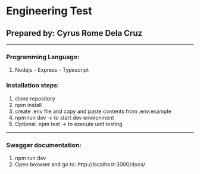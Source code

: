 # Engineering Test

## Prepared by: Cyrus Rome Dela Cruz
---

### Programming Language:
1. Nodejs - Express - Typescript
### Installation steps:
1. clone repository
2. npm install
3. create .env file and copy and paste contents from .env.example
4. npm run dev -> to start dev environment
5. Optional. npm test -> to execute unit testing
---
### Swagger documentation:
1. npm run dev
2. Open browser and go to: http://localhost:3000/docs/


